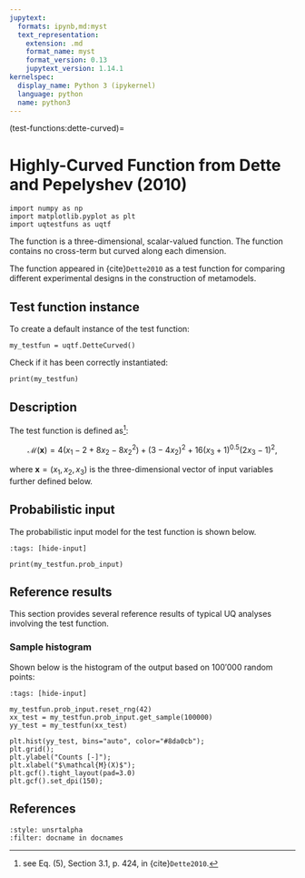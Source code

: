 ```yaml
---
jupytext:
  formats: ipynb,md:myst
  text_representation:
    extension: .md
    format_name: myst
    format_version: 0.13
    jupytext_version: 1.14.1
kernelspec:
  display_name: Python 3 (ipykernel)
  language: python
  name: python3
---
```


(test-functions:dette-curved)=
# Highly-Curved Function from Dette and Pepelyshev (2010)

```{code-cell} ipython3
import numpy as np
import matplotlib.pyplot as plt
import uqtestfuns as uqtf
```

The function is a three-dimensional, scalar-valued function.
The function contains no cross-term but curved along each dimension.

The function appeared in {cite}`Dette2010` as a test function for comparing
different experimental designs in the construction of metamodels.

## Test function instance

To create a default instance of the test function:

```{code-cell} ipython3
my_testfun = uqtf.DetteCurved()
```

Check if it has been correctly instantiated:

```{code-cell} ipython3
print(my_testfun)
```

## Description

The test function is defined as[^location]:

$$
\mathcal{M}(\boldsymbol{x}) = 4 \left( x_1 - 2 + 8 x_2 - 8 x_2^2 \right) + \left( 3 - 4 x_2 \right)^2 + 16 \left( x_3 + 1\right)^{0.5} \left( 2 x_3 - 1\right)^2,
$$

where $\boldsymbol{x} = \left( x_1, x_2, x_3 \right)$ is the three-dimensional
vector of input variables further defined below.

## Probabilistic input

The probabilistic input model for the test function is shown below.

```{code-cell} ipython3
:tags: [hide-input]

print(my_testfun.prob_input)
```

## Reference results

This section provides several reference results of typical UQ analyses
involving the test function.

### Sample histogram

Shown below is the histogram of the output based on $100'000$ random points:

```{code-cell} ipython3
:tags: [hide-input]

my_testfun.prob_input.reset_rng(42)
xx_test = my_testfun.prob_input.get_sample(100000)
yy_test = my_testfun(xx_test)

plt.hist(yy_test, bins="auto", color="#8da0cb");
plt.grid();
plt.ylabel("Counts [-]");
plt.xlabel("$\mathcal{M}(X)$");
plt.gcf().tight_layout(pad=3.0)
plt.gcf().set_dpi(150);
```

## References

```{bibliography}
:style: unsrtalpha
:filter: docname in docnames
```

[^location]: see Eq. (5), Section 3.1, p. 424, in {cite}`Dette2010`.
